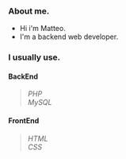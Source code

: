 ### About me.

- Hi i'm Matteo.
- I'm a backend web developer.

### I usually use.
#### BackEnd <br>
> *PHP* <br>
> *MySQL*
#### FrontEnd <br>
> *HTML* <br>
> *CSS*
